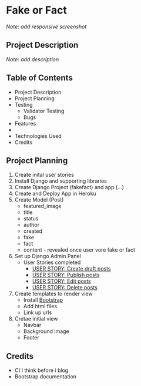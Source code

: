 # Fake or Fact

_Note: add responsive screenshot_

## Project Description
_Note: add description_

## Table of Contents
-   Project Description
-   Project Planning
-   Testing
    -   Validator Testing
    -   Bugs
-   Features
-   
-   Technologies Used
-   Credits

## Project Planning
1. Create inital user stories <!--Complete-->
2. Install Django and supporting libraries <!--Complete-->
3. Create Django Project (fakefact) and app (...) <!--Complete-->
4. Create and Deploy App in Heroku <!--Complete-->
5. Create Model (Post) <!--Complete-->
    -   featured_image
    -   title
    -   status
    -   author
    -   created
    -   fake
    -   fact
    -   content - revealed once user vore fake or fact
6. Set up Django Admin Panel <!--Compelete-->
    -   User Stories completed
        -   [USER STORY: Create draft posts](https://github.com/AEMacBeath/fake-fact/issues/4)
        -   [USER STORY: Publish posts](https://github.com/AEMacBeath/fake-fact/issues/5)
        -   [USER STORY: Edit posts](https://github.com/AEMacBeath/fake-fact/issues/6)
        -   [USER STORY: Delete posts](https://github.com/AEMacBeath/fake-fact/issues/7)
7. Create templates to render view
    -   Install [Bootstrap](https://getbootstrap.com/docs/5.2/getting-started/introduction/)
    -   Add html files
    -   Link up urls
8. Cretae initial view
    -   Navbar
    -   Background image
    -   Footer





## Credits
-   CI I think before i blog 
-   Bootstrap documentation
